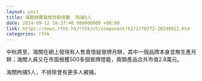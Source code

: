 ```yaml
---
layout: post
title: 海關檢獲冒牌月餅燈籠  拘捕5人
date: 2024-09-12 18:37:48.000000000 +08:00
link: https://news.rthk.hk/rthk/ch/component/k2/1770372-20240912.htm
categories: rthk
---
```


中秋將至，海關在網上發現有人售賣懷疑冒牌月餅，其中一個品牌本身並無生產月餅；海關人員又在市面檢獲500多個冒牌燈籠，兩類產品合共市值2.8萬元。

海關拘捕5人，不排除會有更多人被捕。
